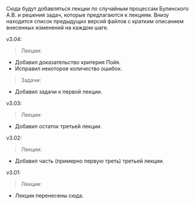 Сюда будут добавляться лекции по случайным процессам Булинского А.В. и решения задач, которые предлагаются к лекциям.
Внизу находится список предыдущих версий файлов с кратким описанием внесенных изменений на каждом шаге.

v3.04:
> Лекции:
   * Добавил доказательство критерия Пойя.
   * Исправил некоторое количество ошибок.

> Задачи:
   * Добавил задачи к первой лекции.
   
v3.03:
> Лекции:
   * Добавил остаток третьей лекции.
   
v3.02:
> Лекции:
   * Добавил часть (примерно первую треть) третьей лекции.
   
v3.01:
> Лекции:
   * Лекции перенесены сюда. 
 
